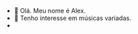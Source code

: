 - 👋 Olá. Meu nome é Alex.
- 👀 Tenho interesse em músicas variadas.
- 

<!---
Senpa025/Senpa025 is a ✨ special ✨ repository because its `README.md` (this file) appears on your GitHub profile.
You can click the Preview link to take a look at your changes.
--->
